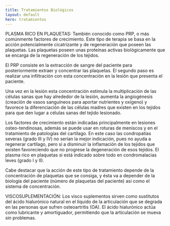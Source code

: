 ```yaml
---
title: Tratamientos Biológicos
layout: default
hero: tratamientos
---
```


PLASMA RICO EN PLAQUETAS:
También conocido como PRP, o más comúnmente factores de crecimiento.
Este tipo de terapia se basa en la acción potencialmente cicatrizante y de regeneración que poseen las plaquetas. Las plaquetas poseen unas proteínas activas biológicamente que se encarga de la regeneración de los tejidos.

El PRP consiste en la extracción de sangre del paciente para posteriormente extraer y concentrar las plaquetas. El segundo paso es realizar una infiltración con esta concentración en la lesión que presenta el paciente.

Una vez en la lesión esta concentración estimula la multiplicación de las células sanas que hay alrededor de la lesión, aumenta la angiogénesis (creación de vasos sanguíneos para aportar nutrientes y oxígeno) y favorece la diferenciación de las células madres que existen en los tejidos para que den lugar a células sanas del tejido lesionado.

Los factores de crecimiento están indicadas principalmente en lesiones osteo-tendinosas,  además se puede usar en roturas de meniscos y en el tratamiento de patologías del cartílago. En este caso las condropatías severas (grado III y IV) no serían la mejor indicación, pues no ayuda a regenerar cartílago, pero si a disminuir la inflamación de los tejidos que existen favoreciendo que no progrese la degeneración de esos tejidos. El plasma rico en plaquetas si está indicado sobre todo en condromalacias leves (grado I y II).

Cabe destacar que la acción de este tipo de tratamiento depende de la concentración de plaquetas que se consiga, y ésta va a depender de la biología del paciente (número de plaquetas del paciente) así como el sistema de concentración.

VISCOSUPLEMENTACIÓN:
Los visco suplementos sirven como sustitutos del ácido hialurónico natural en el líquido de la articulación que se degrada en las personas que sufren osteoartritis (OA). El ácido hialurónico actúa como lubricante y amortiguador, permitiendo que la articulación se mueva sin problemas. ​​
